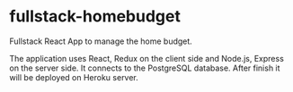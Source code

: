 # fullstack-homebudget
Fullstack React App to manage the home budget. 

The application uses React, Redux on the client side and Node.js, Express on the server side. It connects to the PostgreSQL database.
After finish it will be deployed on Heroku server. 
